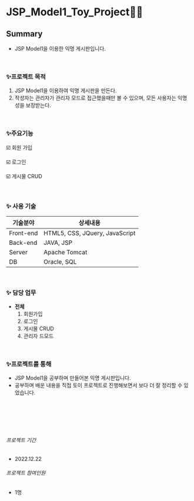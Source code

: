 # JSP_Model1_Toy_Project👩‍💻


## Summary
- JSP Model1을 이용한 익명 게시판입니다.

&nbsp;
&nbsp;

### ✨프로젝트 목적
1.  JSP Model1을 이용하여 익명 게시판을 만든다.
2.  작성자는 관리자가 관리자 모드로 접근했을때만 볼 수 있으며, 모든 사용자는 익명성을 보장받는다.


&nbsp;
&nbsp;

### ✨주요기능
☑️ 회원 가입

☑️ 로그인

☑️ 게시물 CRUD



&nbsp;
&nbsp;

### ✨ 사용 기술
| 기술분야 | 상세내용 |
| ------ | ------ |
| Front-end | HTML5, CSS, JQuery, JavaScript |
| Back-end | JAVA, JSP |
| Server | Apache Tomcat |
| DB | Oracle, SQL |

&nbsp;
 &nbsp;     

### ✨ 담당 업무
- **전체** 
     1. 회원가입
     2. 로그인
     3. 게시물 CRUD
     4. 관리자 드모드

&nbsp;
&nbsp;
 &nbsp;
     
     
 ### ✨프로젝트를 통해
 
 - JSP Model1을 공부하며 만들어본 익명 게시판입니다.
 - 공부하며 배운 내용을 직접 토이 프로젝트로 진행해보면서 보다 더 잘 정리할 수 있었습니다.
 
&nbsp;
&nbsp;
---
&nbsp;
&nbsp;
###### _프로젝트 기간_
- 2022.12.22


###### _프로젝트 참여인원_
- 1명


